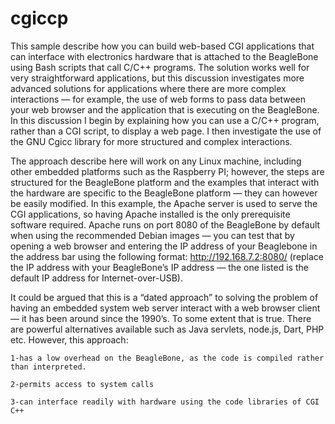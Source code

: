 # cgiccp
This sample describe how you can build web-based CGI applications that can interface with electronics hardware that is attached to the BeagleBone using Bash scripts that call C/C++ programs. 
The solution works well for very straightforward applications, but this discussion investigates more advanced solutions for applications where there are more complex interactions — for example, the use of web forms to pass data between your web browser and the application that is executing on the BeagleBone. In this discussion I begin by explaining how you can use a C/C++ program, rather than a CGI script, to display a web page. I then investigate the use of the GNU Cgicc library for more structured and complex interactions.

The approach describe here will work on any Linux machine, including other embedded platforms such as the Raspberry PI; however, the steps are structured for the BeagleBone platform and the examples that interact with the hardware are specific to the BeagleBone platform — they can however be easily modified. In this example, the Apache server is used to serve the CGI applications, so having Apache installed is the only prerequisite software required. Apache runs on port 8080 of the BeagleBone by default when using the recommended Debian images — you can test that by opening a web browser and entering the IP address of your Beaglebone in the address bar using the following format: http://192.168.7.2:8080/ (replace the IP address with your BeagleBone’s IP address — the one listed is the default IP address for Internet-over-USB).

It could be argued that this is a “dated approach” to solving the problem of having an embedded system web server interact with a web browser client — it has been around since the 1990’s. To some extent that is true. There are powerful alternatives available such as Java servlets, node.js, Dart, PHP etc. However, this approach:

    1-has a low overhead on the BeagleBone, as the code is compiled rather than interpreted.
    
    2-permits access to system calls
    
    3-can interface readily with hardware using the code libraries of CGI C++
